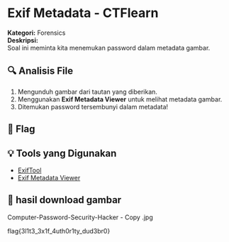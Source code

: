 # Exif Metadata - CTFlearn  
**Kategori:** Forensics  
**Deskripsi:**  
Soal ini meminta kita menemukan password dalam metadata gambar.  

## 🔍 Analisis File  
1. Mengunduh gambar dari tautan yang diberikan.  
2. Menggunakan **Exif Metadata Viewer** untuk melihat metadata gambar.  
3. Ditemukan password tersembunyi dalam metadata!  

## 🎯 Flag  

## 💡 Tools yang Digunakan  
- [ExifTool](https://exiftool.org/)  
- [Exif Metadata Viewer](https://www.metadata2go.com/)  

## 📸 hasil download gambar  
Computer-Password-Security-Hacker - Copy
.jpg

flag{3l1t3_3x1f_4uth0r1ty_dud3br0}
